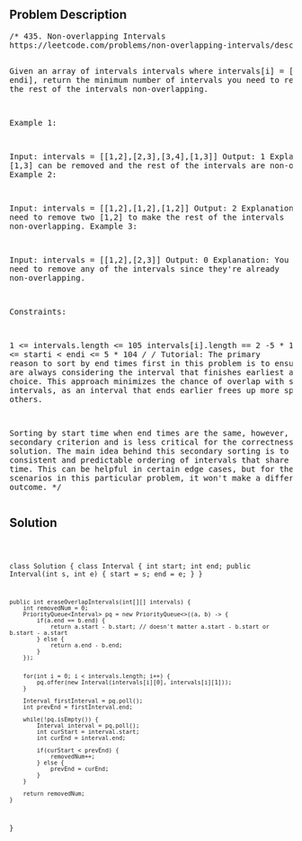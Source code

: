 <!--
<style>
  body { font-family: Arial, sans-serif; }
  .container { max-width: 100%; margin: auto; padding: 10px; }
  .comment-block { background-color: #f9f9f9; padding: 10px; border-left: 5px solid #ccc; max-width: 400px; margin: 20px; word-wrap: break-word; white-space: pre-wrap; }
  .code-block { background-color: #f4f4f4; padding: 10px; border: 1px solid #ddd; }
</style>
-->

<div class='container'>
<h2>Problem Description</h2>
<div class='comment-block'>
<pre>
/* 435. Non-overlapping Intervals
https://leetcode.com/problems/non-overlapping-intervals/description/

Given an array of intervals intervals where intervals[i] = [starti, endi], 
return the minimum number of intervals you need to remove to make the 
rest of the intervals non-overlapping.

 

Example 1:

Input: intervals = [[1,2],[2,3],[3,4],[1,3]]
Output: 1
Explanation: [1,3] can be removed and the rest of the intervals are non-overlapping.
Example 2:

Input: intervals = [[1,2],[1,2],[1,2]]
Output: 2
Explanation: You need to remove two [1,2] to make the rest of the intervals non-overlapping.
Example 3:

Input: intervals = [[1,2],[2,3]]
Output: 0
Explanation: You don't need to remove any of the intervals since they're already non-overlapping.
 

Constraints:

1 <= intervals.length <= 105
intervals[i].length == 2
-5 * 104 <= starti < endi <= 5 * 104
*/
/* Tutorial:
The primary reason to sort by end times first in this problem 
is to ensure that you are always considering the interval that 
finishes earliest as your first choice. This approach minimizes 
the chance of overlap with subsequent intervals, as an interval 
that ends earlier frees up more space for others.

Sorting by start time when end times are the same, however, 
is a secondary criterion and is less critical for the correctness 
of the solution. The main idea behind this secondary sorting is to 
maintain a consistent and predictable ordering of intervals that 
share the same end time. This can be helpful in certain edge cases, 
but for the majority of scenarios in this particular problem, 
it won't make a difference in the outcome.
*/</pre>
</div>

<h2>Solution</h2>
<div class='code-block'>
<pre><code class='language-java'>


class Solution {
    class Interval {
        int start;
        int end;
        public Interval(int s, int e) {
            start = s;
            end = e;
        }
    }

    public int eraseOverlapIntervals(int[][] intervals) {
        int removedNum = 0;
        PriorityQueue<Interval> pq = new PriorityQueue<>((a, b) -> {
            if(a.end == b.end) {
                return a.start - b.start; // doesn't matter a.start - b.start or b.start - a.start
            } else {
                return a.end - b.end;
            }
        });


        for(int i = 0; i < intervals.length; i++) {
            pq.offer(new Interval(intervals[i][0], intervals[i][1]));
        }

        Interval firstInterval = pq.poll();
        int prevEnd = firstInterval.end;
        
        while(!pq.isEmpty()) {
            Interval interval = pq.poll();
            int curStart = interval.start;
            int curEnd = interval.end;

            if(curStart < prevEnd) {
                removedNum++;
            } else {
                prevEnd = curEnd;
            }
        }

        return removedNum;
    }
}

</code></pre>
</div>
</div>
